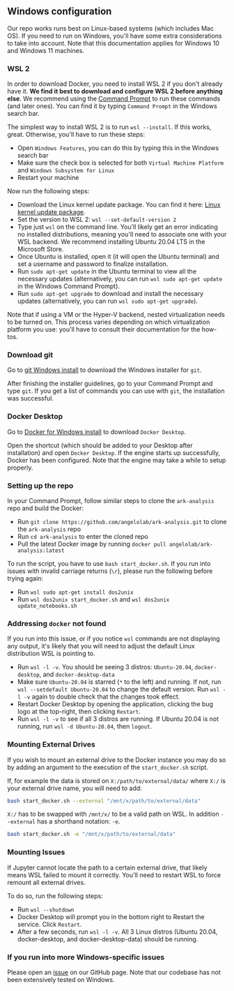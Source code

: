 ## Windows configuration

Our repo works runs best on Linux-based systems (which includes Mac OS). If you need to run on Windows, you'll have some extra considerations to take into account. Note that this documentation applies for Windows 10 and Windows 11 machines.

### WSL 2

In order to download Docker, you need to install WSL 2 if you don't already have it. **We find it best to download and configure WSL 2 before anything else**. We recommend using the [Command Prompt](https://en.wikipedia.org/wiki/Cmd.exe) to run these commands (and later ones). You can find it by typing `Command Prompt` in the Windows search bar. 

The simplest way to install WSL 2 is to run `wsl --install`. If this works, great. Otherwise, you'll have to run these steps: 

* Open `Windows Features`, you can do this by typing this in the Windows search bar
* Make sure the check box is selected for both `Virtual Machine Platform` and `Windows Subsystem for Linux`
* Restart your machine

Now run the following steps: 

* Download the Linux kernel update package. You can find it here: [Linux kernel update package](https://docs.microsoft.com/en-us/windows/wsl/install-manual#step-4---download-the-linux-kernel-update-package).
* Set the version to WSL 2: `wsl --set-default-version 2`
* Type just `wsl` on the command line. You'll likely get an error indicating no installed distributions, meaning you'll need to associate one with your WSL backend. We recommend installing Ubuntu 20.04 LTS in the Microsoft Store.
* Once Ubuntu is installed, open it (it will open the Ubuntu terminal) and set a username and password to finalize installation.
* Run `sudo apt-get update` in the Ubuntu terminal to view all the necessary updates (alternatively, you can run `wsl sudo apt-get update` in the Windows Command Prompt).
* Run `sudo apt-get upgrade` to download and install the necessary updates (alternatively, you can run `wsl sudo apt-get upgrade`).

Note that if using a VM or the Hyper-V backend, nested virtualization needs to be turned on. This process varies depending on which virtualization platform you use: you'll have to consult their documentation for the how-tos. 

### Download git

Go to [git Windows install](https://git-scm.com/download/win) to download the Windows installer for `git`. 

After finishing the installer guidelines, go to your Command Prompt and type `git`. If you get a list of commands you can use with `git`, the installation was successful. 

### Docker Desktop

Go to [Docker for Windows install](https://docs.docker.com/desktop/windows/install) to download `Docker Desktop`. 

Open the shortcut (which should be added to your Desktop after installation) and open `Docker Desktop`. If the engine starts up successfully, Docker has been configured. Note that the engine may take a while to setup properly.

### Setting up the repo

In your Command Prompt, follow similar steps to clone the `ark-analysis` repo and build the Docker:

* Run `git clone https://github.com/angelolab/ark-analysis.git` to clone the `ark-analysis` repo
* Run `cd ark-analysis` to enter the cloned repo
* Pull the latest Docker image by running `docker pull angelolab/ark-analysis:latest`

To run the script, you have to use `bash start_docker.sh`. If you run into issues with invalid carriage returns (`\r`), please run the following before trying again:

* Run `wsl sudo apt-get install dos2unix`
* Run `wsl dos2unix start_docker.sh` and `wsl dos2unix update_notebooks.sh`

### Addressing `docker` not found

If you run into this issue, or if you notice `wsl` commands are not displaying any output, it's likely that you will need to adjust the default Linux distribution WSL is pointing to.

* Run `wsl -l -v`. You should be seeing 3 distros: `Ubuntu-20.04`, `docker-desktop`, and `docker-desktop-data`
* Make sure `Ubuntu-20.04` is starred (`*` to the left) and running. If not, run `wsl --setdefault Ubuntu-20.04` to change the default version. Run `wsl -l -v` again to double check that the changes took effect.
* Restart Docker Desktop by opening the application, clicking the bug logo at the top-right, then clicking `Restart`.
* Run `wsl -l -v` to see if all 3 distros are running. If Ubuntu 20.04 is not running, run `wsl -d Ubuntu-20.04`, then `logout`.

### Mounting External Drives

If you wish to mount an external drive to the Docker instance you may do so by adding an argument to the execution of the `start_docker.sh` script.

If, for example the data is stored on `X:/path/to/external/data/` where `X:/` is your external drive name, you will need to add:

```bash
bash start_docker.sh --external "/mnt/x/path/to/external/data"
```

`X:/` has to be swapped with `/mnt/x/` to be a valid path on WSL. In addition `--external` has a shorthand notation: `-e`.
```bash
bash start_docker.sh -e "/mnt/x/path/to/external/data"
```

### Mounting Issues

If Jupyter cannot locate the path to a certain external drive, that likely means WSL failed to mount it correctly. You'll need to restart WSL to force remount all external drives.

To do so, run the following steps:

* Run `wsl --shutdown`
* Docker Desktop will prompt you in the bottom right to Restart the service. Click `Restart`.
* After a few seconds, run `wsl -l -v`. All 3 Linux distros (Ubuntu 20.04, docker-desktop, and docker-desktop-data) should be running.


### If you run into more Windows-specific issues

Please open an [issue](https://github.com/angelolab/ark-analysis/issues) on our GitHub page. Note that our codebase has not been extensively tested on Windows.
